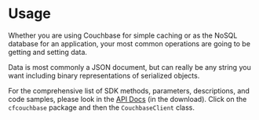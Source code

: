 # Usage

Whether you are using Couchbase for simple caching or as the NoSQL database for an application, your most common operations are going to be getting and setting data.  

Data is most commonly a JSON document, but can really be any string you want including binary representations of serialized objects.

For the comprehensive list of SDK methods, parameters, descriptions, and code samples, please look in the [API Docs](http://apidocs.ortussolutions.com/cfcouchbase/2.0.0) (in the download).  Click on the `cfcouchbase` package and then the `CouchbaseClient` class.  